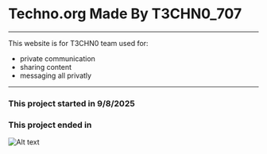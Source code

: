 # Techno.org Made By **T3CHN0_707**
---
This website is for T3CHN0 team used for:
- private communication
- sharing content
- messaging all privatly
---

### This project started in 9/8/2025
### This project ended in 

![Alt text](https://r4.wallpaperflare.com/wallpaper/349/755/622/hacker-4k-dedsec-watch-dogs-2-wallpaper-a8467d38f0607c18303c71ce9802d4fa.jpg)